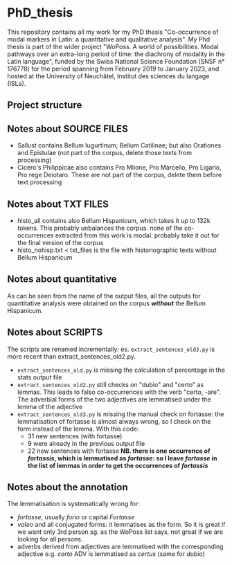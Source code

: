 # PhD_thesis
This repository contains all my work for my PhD thesis "Co-occurrence of modal markers in Latin: a quantitative and qualitative analysis". My Phd thesis is part of the wider project "WoPoss. A world of possibilities. Modal pathways over an extra-long period of time: the diachrony of modality in the Latin language", funded by the Swiss National Science Foundation (SNSF n° 176778) for the period spanning from February 2019 to January 2023, and hosted at the University of Neuchâtel, Institut des sciences du langage (ISLa). 


## Project structure



## Notes about **SOURCE FILES**
- Sallust contains Bellum Iugurtinum; Bellum Catilinae; but also Orationes and Epistulae (not part of the corpus, delete those texts from processing)
- Cicero's Philippicae also contains Pro Milone, Pro Marcello, Pro Ligario, Pro rege Deiotaro. These are not part of the corpus, delete them before text processing

## Notes about **TXT FILES**
- histo_all contains also Bellum Hispanicum, which takes it up to 132k tokens. This probably unbalances the corpus. none of the co-occurrences extracted from this work is modal. probably take it out for the final version of the corpus
- histo_nohisp.txt < txt_files is the file with historiographic texts without Bellum Hispanicum

## Notes about **quantitative**
As can be seen from the name of the output files, all the outputs for quantitative analysis were obtained on the corpus **_without_** the Bellum Hispanicum.

## Notes about **SCRIPTS**
The scripts are renamed incrementally: es. `extract_sentences_old3.py` is more recent than extract_sentences_old2.py.
- `extract_sentences_old.py` is missing the calculation of percentage in the stats output file
- `extract_sentences_old2.py` still checks on "dubio" and "certo" as lemmas. This leads to falso co-occurrences with the verb "certo, -are". The adverbial forms of the two adjectives are lemmatised under the lemma of the adjective
- `extract_sentences_old3.py` is missing the manual check on fortasse: the lemmatisation of fortasse is almost always wrong, so I check on the form instead of the lemma. With this code: 
    - 31 new sentences (with fortasse)
    - 9 were already in the previous output file
    - 22 new sentences with fortasse **NB. there is one occurrence of *fortassis*, which is lemmatised as *fortasse*: so I leave *fortasse* in the list of lemmas in order to get the occurrences of *fortassis***

## Notes about the annotation
The lemmatisation is systematically wrong for:
- *fortasse*, usually *forio* or capital *Fortasse*
- *valeo* and all conjugated forms: it lemmatises as the form. So it is great if we want only 3rd person sg. as the WoPoss list says, not great if we are looking for all persons.
- adverbs derived from adjectives are lemmatised with the corresponding adjective e.g. *certo* ADV is lemmatised as *certus* (same for *dubio*)

